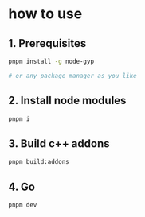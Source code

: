 # how to use

## 1. Prerequisites
```sh
pnpm install -g node-gyp

# or any package manager as you like
```

## 2. Install node modules
```sh
pnpm i
```

## 3. Build c++ addons
```sh
pnpm build:addons
```

## 4. Go
```sh
pnpm dev
```
